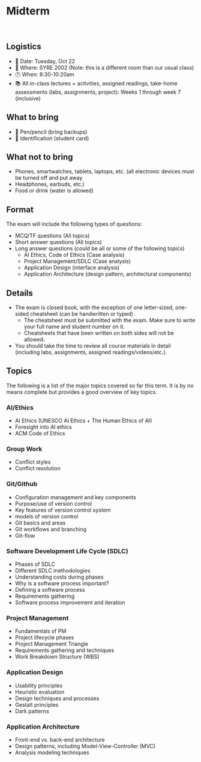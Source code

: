 # Midterm

<br>

## Logistics
- 📅 Date: Tuesday, Oct 22
- 📍 Where: SYRE 2002 (Note: this is a different room than our usual class)
- 🕐 When: 8:30-10:20am 
- 📚 All in-class lectures + activities, assigned readings, take-home assessments (labs, assignments, project): Weeks 1 through week 7 (inclusive)

## What to bring
- 📝 Pen/pencil (bring backups)
- 🪪 Identification (student card)

## What not to bring
- Phones, smartwatches, tablets, laptops, etc. (all electronic devices must be turned off and put away
- Headphones, earbuds, etc.)
- Food or drink (water is allowed)

## Format

The exam will include the following types of questions:

- MCQ/TF questions (All topics)
- Short answer questions (All topics)
- Long answer questions (could be all or some of the following topics)
  - AI Ethics, Code of Ethics (Case analysis)
  - Project Management/SDLC (Case analysis)
  - Application Design (interface analysis)
  - Application Architecture (design pattern, architectural components)

## Details

- The exam is closed book, with the exception of one letter-sized, one-sided cheatsheet (can be handwritten or typed)
  - The cheatsheet must be submitted with the exam. Make sure to write your full name and student number on it.
  - Cheatsheets that have been written on both sides will not be allowed.
- You should take the time to review all course materials in detail (including labs, assignments, assigned readings/videos/etc.).


## Topics

The following is a list of the major topics covered so far this term.  It is by no means complete but provides a good overview of key topics.

### AI/Ethics
- AI Ethics (UNESCO AI Ethics + The Human Ethics of AI)
- Foresight into AI ethics 
- ACM Code of Ethics
  
### Group Work
- Conflict styles
- Conflict resolution

### Git/Github
- Configuration management and key components
- Purpose/use of version control
- Key features of version control system 
- models of version control
- Git basics and areas
- Git workflows and branching
- Git-flow 

### Software Development Life Cycle (SDLC)
- Phases of SDLC
- Different SDLC methodologies
- Understanding costs during phases
- Why is a software process important?
- Defining a software process
- Requirements gathering
- Software process improvement and iteration

### Project Management
- Fundamentals of PM
- Project lifecycle phases
- Project Management Triangle 
- Requirements gathering and techniques 
- Work Breakdown Structure (WBS) 

### Application Design
- Usability principles 
- Heuristic evaluation 
- Design techniques and processes
- Gestalt principles
- Dark patterns
  
### Application Architecture
- Front-end vs. back-end architecture
- Design patterns, including Model-View-Controller (MVC)
- Analysis modeling techniques

